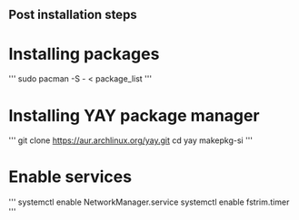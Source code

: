 ## Post installation steps

# Installing packages
'''
sudo pacman -S - < package_list
'''

# Installing YAY package manager
'''
git clone https://aur.archlinux.org/yay.git
cd yay
makepkg-si
'''

# Enable services
'''
systemctl enable NetworkManager.service
systemctl enable fstrim.timer
'''
